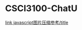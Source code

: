 # CSCI3100-ChatU
[link javascript图片压缩参考/title](https://github.com/wuwhs/js-image-compressor/blob/master/README-CN.md)